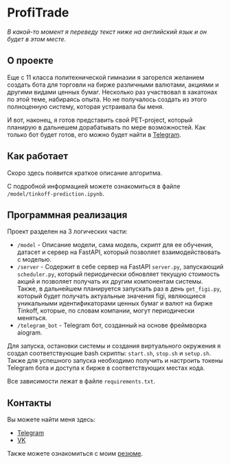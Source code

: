 # ProfiTrade

_В какой-то момент я переведу текст ниже на английский язык и он будет в этом месте._

## О проекте

Еще с 11 класса политехнической гимназии я загорелся желанием создать бота для торговли на бирже различными валютами, акциями и другими видами ценных бумаг. Несколько раз участвовал в хакатонах по этой теме, набираясь опыта. Но не получалось создать из этого полноценную систему, которая устраивала бы меня.

И вот, наконец, я готов представить свой PET-project, который планирую в дальнешем дорабатывать по мере возможностей. Как только бот будет готов, его можно будет найти в [Telegram](https://t.me/profit_trade_bot).

## Как работает

Скоро здесь появится краткое описание алгоритма.

С подробной информацией можете ознакомиться в файле `/model/tinkoff-prediction.ipynb`.

## Программная реализация

Проект разделен на 3 логических части:

- `/model` - Описание модели, сама модель, скрипт для ее обучения, датасет и сервер на FastAPI, который позволяет взаимодействовать с моделью.
- `/server` - Содержит в себе сервер на FastAPI `server.py`, запускающий `scheduler.py`, который периодически обновляет текущую стоимость акций и позволяет получать их другим компонентам системы. Также, в дальнейшем планируется запускать раз в день `get_figi.py`, который будет получать актуальные значения figi, являющиеся уникальными идентификаторами ценных бумаг и валют на бирже Tinkoff, которые, по словам компании, могут периодически меняться.
- `/telegram_bot` - Telegram бот, созданный на основе фреймворка aiogram.

Для запуска, остановки системы и создания виртуального окружения я создал соответствующие bash скрипты: `start.sh`, `stop.sh` и `setup.sh`. Также для успешного запуска необходимо получить и настроить токены Telegram бота и доступа к бирже в соответствующих местах кода.

Все зависимости лежат в файле `requirements.txt`.

## Контакты

Вы можете найти меня здесь:
* [Telegram](https://t.me/VladikNT)
* [VK](https://vk.com/vladikvasilyev)

Также можете ознакомиться с моим [резюме](https://spb.hh.ru/resume/99523b52ff0b01b5930039ed1f61316f397567).
